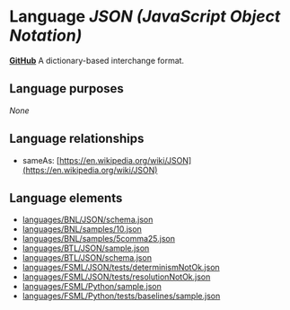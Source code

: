# Language _JSON (JavaScript Object Notation)_
**[GitHub](https://github.com/softlang/yas/blob/master/JSON)**
A dictionary-based interchange format.

## Language purposes
_None_

## Language relationships
* sameAs: [https://en.wikipedia.org/wiki/JSON](https://en.wikipedia.org/wiki/JSON)

## Language elements
* [languages/BNL/JSON/schema.json](docs/files/languages-BNL-JSON-schema.json.md)
* [languages/BNL/samples/10.json](docs/files/languages-BNL-samples-10.json.md)
* [languages/BNL/samples/5comma25.json](docs/files/languages-BNL-samples-5comma25.json.md)
* [languages/BTL/JSON/sample.json](docs/files/languages-BTL-JSON-sample.json.md)
* [languages/BTL/JSON/schema.json](docs/files/languages-BTL-JSON-schema.json.md)
* [languages/FSML/JSON/tests/determinismNotOk.json](docs/files/languages-FSML-JSON-tests-determinismNotOk.json.md)
* [languages/FSML/JSON/tests/resolutionNotOk.json](docs/files/languages-FSML-JSON-tests-resolutionNotOk.json.md)
* [languages/FSML/Python/sample.json](docs/files/languages-FSML-Python-sample.json.md)
* [languages/FSML/Python/tests/baselines/sample.json](docs/files/languages-FSML-Python-tests-baselines-sample.json.md)
